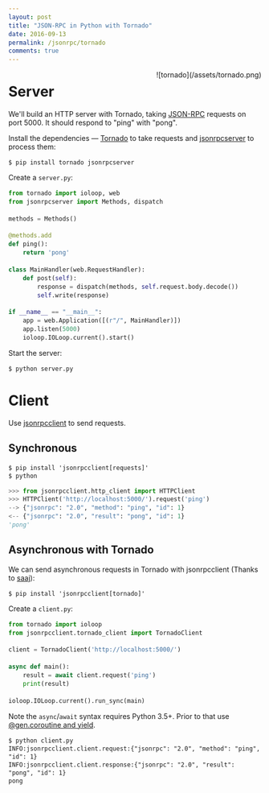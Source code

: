 ```yaml
---
layout: post
title: "JSON-RPC in Python with Tornado"
date: 2016-09-13
permalink: /jsonrpc/tornado
comments: true
---
```

<div style="float: right" markdown="1">
![tornado](/assets/tornado.png)
</div>

Server
======
We'll build an HTTP server with Tornado, taking
[JSON-RPC](http://www.jsonrpc.org/) requests on port 5000. It should respond to
"ping" with "pong".

Install the dependencies — [Tornado](http://www.tornadoweb.org/) to take
requests and [jsonrpcserver](http://jsonrpcserver.readthedocs.io/) to process
them:

```shell
$ pip install tornado jsonrpcserver
```
Create a `server.py`:

```python
from tornado import ioloop, web
from jsonrpcserver import Methods, dispatch

methods = Methods()

@methods.add
def ping():
    return 'pong'

class MainHandler(web.RequestHandler):
    def post(self):
        response = dispatch(methods, self.request.body.decode())
        self.write(response)

if __name__ == "__main__":
    app = web.Application([(r"/", MainHandler)])
    app.listen(5000)
    ioloop.IOLoop.current().start()
```
Start the server:

```shell
$ python server.py
```

Client
======

Use [jsonrpcclient](http://jsonrpcclient.readthedocs.io/) to send requests.

Synchronous
-----------
```shell
$ pip install 'jsonrpcclient[requests]'
$ python
```
```python
>>> from jsonrpcclient.http_client import HTTPClient
>>> HTTPClient('http://localhost:5000/').request('ping')
--> {"jsonrpc": "2.0", "method": "ping", "id": 1}
<-- {"jsonrpc": "2.0", "result": "pong", "id": 1}
'pong'
```

Asynchronous with Tornado
-------------------------
We can send asynchronous requests in Tornado with jsonrpcclient (Thanks to
[saaj](https://github.com/saaj/)):

```shell
$ pip install 'jsonrpcclient[tornado]'
```
Create a `client.py`:

```python
from tornado import ioloop
from jsonrpcclient.tornado_client import TornadoClient

client = TornadoClient('http://localhost:5000/')

async def main():
    result = await client.request('ping')
    print(result)

ioloop.IOLoop.current().run_sync(main)
```
Note the `async`/`await` syntax requires Python 3.5+. Prior to that use
[@gen.coroutine and
yield](http://tornado.readthedocs.io/en/stable/guide/coroutines.html#python-3-5-async-and-await).


```shell
$ python client.py
INFO:jsonrpcclient.client.request:{"jsonrpc": "2.0", "method": "ping", "id": 1}
INFO:jsonrpcclient.client.response:{"jsonrpc": "2.0", "result": "pong", "id": 1}
pong
```
